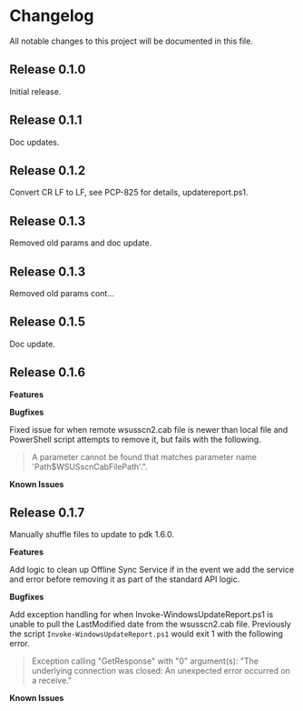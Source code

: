 # Changelog

All notable changes to this project will be documented in this file.

## Release 0.1.0
Initial release.

## Release 0.1.1
Doc updates.

## Release 0.1.2
Convert CR LF to LF, see PCP-825 for details, updatereport.ps1.

## Release 0.1.3
Removed old params and doc update.

## Release 0.1.3
Removed old params cont...

## Release 0.1.5
Doc update.

## Release 0.1.6

**Features**

**Bugfixes**

Fixed issue for when remote wsusscn2.cab file is newer than local file and PowerShell script attempts to remove it, but fails with the following.

> A parameter cannot be found that matches parameter name 'Path$WSUSscnCabFilePath'.".

**Known Issues**

## Release 0.1.7
Manually shuffle files to update to pdk 1.6.0.

**Features**

Add logic to clean up Offline Sync Service if in the event we add the service and error before removing it as part of the standard API logic.

**Bugfixes**

Add exception handling for when Invoke-WindowsUpdateReport.ps1 is unable to pull the LastModified date from the wsusscn2.cab file. Previously the script `Invoke-WindowsUpdateReport.ps1` would exit 1 with the following error.

> Exception calling "GetResponse" with "0" argument(s): "The underlying connection was closed: An unexpected error occurred on a receive."

**Known Issues**